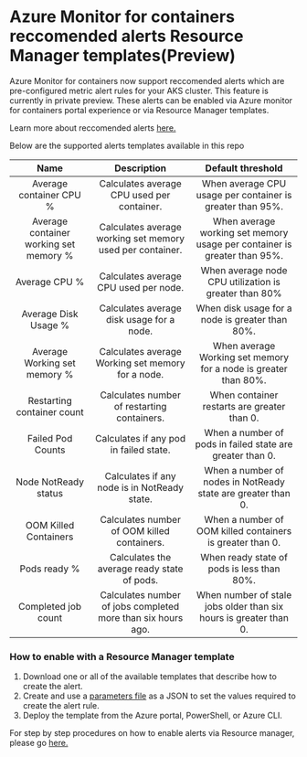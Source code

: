 # Azure Monitor for containers reccomended alerts Resource Manager templates(Preview)

Azure Monitor for containers now support reccomended alerts which are pre-configured metric alert rules for your AKS cluster. This feature is currently in private preview. These alerts can be enabled via Azure monitor for containers portal experience or via Resource Manager templates.

Learn more about reccomended alerts [here.](https://aka.ms/ci_reccomended_alerts)

Below are the supported alerts templates available in this repo

**Name**|**Description**|**Default threshold**
:-----:|:-----:|:-----:
Average container CPU %|Calculates average CPU used per container.|When average CPU usage per container is greater than 95%.
Average container working set memory %|Calculates average working set memory used per container.|When average working set memory usage per container is greater than 95%.
Average CPU %|Calculates average CPU used per node.|When average node CPU utilization is greater than 80%
Average Disk Usage %|Calculates average disk usage for a node.|When disk usage for a node is greater than 80%.
Average Working set memory %|Calculates average Working set memory for a node.|When average Working set memory for a node is greater than 80%.
Restarting container count|Calculates number of restarting containers.|When container restarts are greater than 0.
Failed Pod Counts|Calculates if any pod in failed state.|When a number of pods in failed state are greater than 0.
Node NotReady status|Calculates if any node is in NotReady state.|When a number of nodes in NotReady state are greater than 0.
OOM Killed Containers|Calculates number of OOM killed containers.|When a number of OOM killed containers is greater than 0.
Pods ready %|Calculates the average ready state of pods.|When ready state of pods is less than 80%.
Completed job count|Calculates number of jobs completed more than six hours ago.|When number of stale jobs older than six hours is greater than 0.



### How to enable with a Resource Manager template
1. Download one or all of the available templates that describe how to create the alert.
2. Create and use a [parameters file](https://docs.microsoft.com/en-us/azure/azure-resource-manager/templates/parameter-files) as a JSON to set the values required to create the alert rule.
3. Deploy the template from the Azure portal, PowerShell, or Azure CLI.

For step by step procedures on how to enable alerts via Resource manager, please go [here.](https://aka.ms/ci_alerts_arm)
